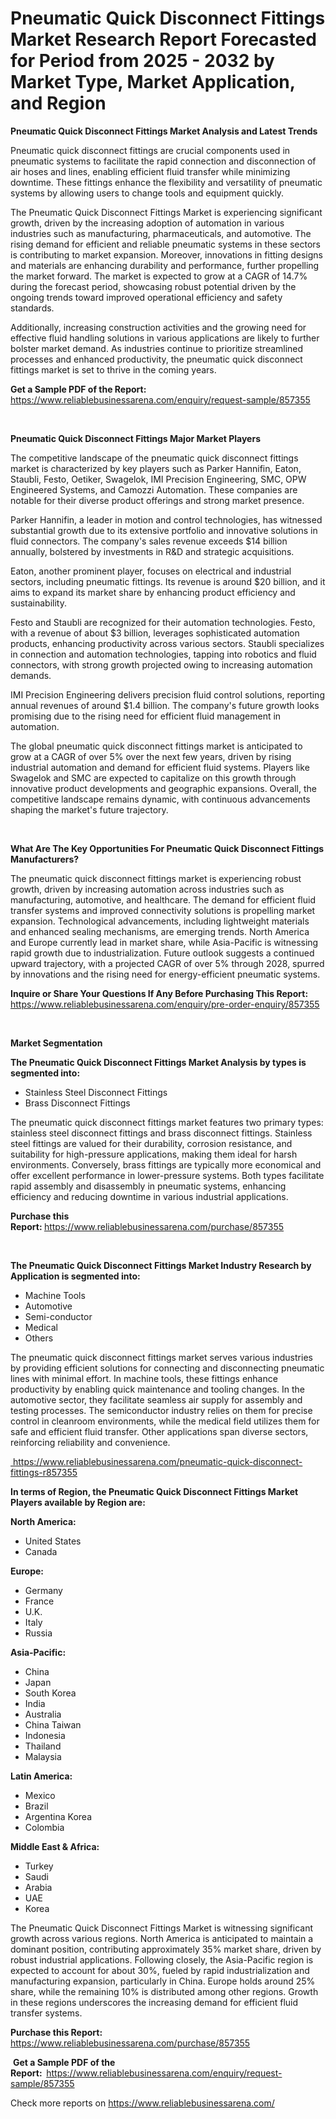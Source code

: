 <p><h1>Pneumatic Quick Disconnect Fittings Market Research Report Forecasted for Period from 2025 -  2032 by Market Type, Market Application, and Region</h1></p><p><strong>Pneumatic Quick Disconnect Fittings Market Analysis and Latest Trends</strong></p>
<p><p>Pneumatic quick disconnect fittings are crucial components used in pneumatic systems to facilitate the rapid connection and disconnection of air hoses and lines, enabling efficient fluid transfer while minimizing downtime. These fittings enhance the flexibility and versatility of pneumatic systems by allowing users to change tools and equipment quickly. </p><p>The Pneumatic Quick Disconnect Fittings Market is experiencing significant growth, driven by the increasing adoption of automation in various industries such as manufacturing, pharmaceuticals, and automotive. The rising demand for efficient and reliable pneumatic systems in these sectors is contributing to market expansion. Moreover, innovations in fitting designs and materials are enhancing durability and performance, further propelling the market forward. The market is expected to grow at a CAGR of 14.7% during the forecast period, showcasing robust potential driven by the ongoing trends toward improved operational efficiency and safety standards.</p><p>Additionally, increasing construction activities and the growing need for effective fluid handling solutions in various applications are likely to further bolster market demand. As industries continue to prioritize streamlined processes and enhanced productivity, the pneumatic quick disconnect fittings market is set to thrive in the coming years.</p></p>
<p><strong>Get a Sample PDF of the Report:&nbsp;</strong> <a href="https://www.reliablebusinessarena.com/enquiry/request-sample/857355?utm_campaign=2647&utm_medium=2&utm_source=Github&utm_content=ia&utm_term=10042025&utm_id=pneumatic-quick-disconnect-fittings">https://www.reliablebusinessarena.com/enquiry/request-sample/857355</a></p>
<p>&nbsp;</p>
<p><strong>Pneumatic Quick Disconnect Fittings Major Market Players</strong></p>
<p><p>The competitive landscape of the pneumatic quick disconnect fittings market is characterized by key players such as Parker Hannifin, Eaton, Staubli, Festo, Oetiker, Swagelok, IMI Precision Engineering, SMC, OPW Engineered Systems, and Camozzi Automation. These companies are notable for their diverse product offerings and strong market presence.</p><p>Parker Hannifin, a leader in motion and control technologies, has witnessed substantial growth due to its extensive portfolio and innovative solutions in fluid connectors. The company's sales revenue exceeds $14 billion annually, bolstered by investments in R&D and strategic acquisitions.</p><p>Eaton, another prominent player, focuses on electrical and industrial sectors, including pneumatic fittings. Its revenue is around $20 billion, and it aims to expand its market share by enhancing product efficiency and sustainability.</p><p>Festo and Staubli are recognized for their automation technologies. Festo, with a revenue of about $3 billion, leverages sophisticated automation products, enhancing productivity across various sectors. Staubli specializes in connection and automation technologies, tapping into robotics and fluid connectors, with strong growth projected owing to increasing automation demands.</p><p>IMI Precision Engineering delivers precision fluid control solutions, reporting annual revenues of around $1.4 billion. The company's future growth looks promising due to the rising need for efficient fluid management in automation.</p><p>The global pneumatic quick disconnect fittings market is anticipated to grow at a CAGR of over 5% over the next few years, driven by rising industrial automation and demand for efficient fluid systems. Players like Swagelok and SMC are expected to capitalize on this growth through innovative product developments and geographic expansions. Overall, the competitive landscape remains dynamic, with continuous advancements shaping the market's future trajectory.</p></p>
<p>&nbsp;</p>
<p><strong>What Are The Key Opportunities For Pneumatic Quick Disconnect Fittings Manufacturers?</strong></p>
<p><p>The pneumatic quick disconnect fittings market is experiencing robust growth, driven by increasing automation across industries such as manufacturing, automotive, and healthcare. The demand for efficient fluid transfer systems and improved connectivity solutions is propelling market expansion. Technological advancements, including lightweight materials and enhanced sealing mechanisms, are emerging trends. North America and Europe currently lead in market share, while Asia-Pacific is witnessing rapid growth due to industrialization. Future outlook suggests a continued upward trajectory, with a projected CAGR of over 5% through 2028, spurred by innovations and the rising need for energy-efficient pneumatic systems.</p></p>
<p><strong>Inquire or Share Your Questions If Any Before Purchasing This Report:</strong> <a href="https://www.reliablebusinessarena.com/enquiry/pre-order-enquiry/857355?utm_campaign=2647&utm_medium=2&utm_source=Github&utm_content=ia&utm_term=10042025&utm_id=pneumatic-quick-disconnect-fittings">https://www.reliablebusinessarena.com/enquiry/pre-order-enquiry/857355</a></p>
<p>&nbsp;</p>
<p><strong>Market Segmentation</strong></p>
<p><strong>The Pneumatic Quick Disconnect Fittings Market Analysis by types is segmented into:</strong></p>
<p><ul><li>Stainless Steel Disconnect Fittings</li><li>Brass Disconnect Fittings</li></ul></p>
<p><p>The pneumatic quick disconnect fittings market features two primary types: stainless steel disconnect fittings and brass disconnect fittings. Stainless steel fittings are valued for their durability, corrosion resistance, and suitability for high-pressure applications, making them ideal for harsh environments. Conversely, brass fittings are typically more economical and offer excellent performance in lower-pressure systems. Both types facilitate rapid assembly and disassembly in pneumatic systems, enhancing efficiency and reducing downtime in various industrial applications.</p></p>
<p><strong>Purchase this Report:&nbsp;</strong><a href="https://www.reliablebusinessarena.com/purchase/857355?utm_campaign=2647&utm_medium=2&utm_source=Github&utm_content=ia&utm_term=10042025&utm_id=pneumatic-quick-disconnect-fittings">https://www.reliablebusinessarena.com/purchase/857355</a></p>
<p>&nbsp;</p>
<p><strong>The Pneumatic Quick Disconnect Fittings Market Industry Research by Application is segmented into:</strong></p>
<p><ul><li>Machine Tools</li><li>Automotive</li><li>Semi-conductor</li><li>Medical</li><li>Others</li></ul></p>
<p><p>The pneumatic quick disconnect fittings market serves various industries by providing efficient solutions for connecting and disconnecting pneumatic lines with minimal effort. In machine tools, these fittings enhance productivity by enabling quick maintenance and tooling changes. In the automotive sector, they facilitate seamless air supply for assembly and testing processes. The semiconductor industry relies on them for precise control in cleanroom environments, while the medical field utilizes them for safe and efficient fluid transfer. Other applications span diverse sectors, reinforcing reliability and convenience.</p></p>
<p><a href="https://www.reliablebusinessarena.com/pneumatic-quick-disconnect-fittings-r857355?utm_campaign=2647&utm_medium=2&utm_source=Github&utm_content=ia&utm_term=10042025&utm_id=pneumatic-quick-disconnect-fittings">&nbsp;https://www.reliablebusinessarena.com/pneumatic-quick-disconnect-fittings-r857355</a></p>
<p><strong>In terms of Region, the Pneumatic Quick Disconnect Fittings Market Players available by Region are:</strong></p>
<p>
    <p> <strong> North America: </strong>
        <ul>
            <li>United States</li>
            <li>Canada</li>
        </ul>
        </p> 
    <p> <strong> Europe: </strong>
        <ul>
            <li>Germany</li>
            <li>France</li>
            <li>U.K.</li>
            <li>Italy</li>
            <li>Russia</li>
        </ul>
        </p> 
    <p> <strong> Asia-Pacific: </strong>
        <ul>
            <li>China</li>
            <li>Japan</li>
            <li>South Korea</li>
            <li>India</li>
            <li>Australia</li>
            <li>China Taiwan</li>
            <li>Indonesia</li>
            <li>Thailand</li>
            <li>Malaysia</li>
        </ul>
        </p> 
    <p> <strong> Latin America: </strong>
        <ul>
            <li>Mexico</li>
            <li>Brazil</li>
            <li>Argentina Korea</li>
            <li>Colombia</li>
        </ul>
        </p> 
    <p> <strong> Middle East & Africa: </strong>
        <ul>
            <li>Turkey</li>
            <li>Saudi</li>
            <li>Arabia</li>
            <li>UAE</li>
            <li>Korea</li>
        </ul>
    </p>
    </p>
<p><p>The Pneumatic Quick Disconnect Fittings Market is witnessing significant growth across various regions. North America is anticipated to maintain a dominant position, contributing approximately 35% market share, driven by robust industrial applications. Following closely, the Asia-Pacific region is expected to account for about 30%, fueled by rapid industrialization and manufacturing expansion, particularly in China. Europe holds around 25% share, while the remaining 10% is distributed among other regions. Growth in these regions underscores the increasing demand for efficient fluid transfer systems.</p></p>
<p><strong>Purchase this Report: </strong><a href="https://www.reliablebusinessarena.com/purchase/857355?utm_campaign=2647&utm_medium=2&utm_source=Github&utm_content=ia&utm_term=10042025&utm_id=pneumatic-quick-disconnect-fittings">https://www.reliablebusinessarena.com/purchase/857355</a></p>
<p>&nbsp;<strong>Get a Sample PDF of the Report:&nbsp;&nbsp;</strong><a href="https://www.reliablebusinessarena.com/enquiry/request-sample/857355?utm_campaign=2647&utm_medium=2&utm_source=Github&utm_content=ia&utm_term=10042025&utm_id=pneumatic-quick-disconnect-fittings">https://www.reliablebusinessarena.com/enquiry/request-sample/857355</a></p>
<p><strong></strong></p>
<p>Check more reports on <a href="https://www.reliablebusinessarena.com/?utm_campaign=2647&utm_medium=2&utm_source=Github&utm_content=ia&utm_term=10042025&utm_id=pneumatic-quick-disconnect-fittings">https://www.reliablebusinessarena.com/</a></p>